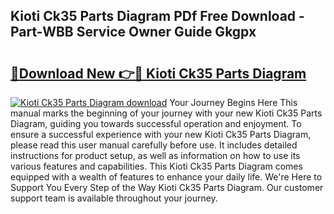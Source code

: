 ## Kioti Ck35 Parts Diagram PDf Free Download - Part-WBB Service Owner Guide Gkgpx

# <h2><a href="http://dfi6h2.blite.top/?on=Kioti+Ck35+Parts+Diagram">🔗Download New 👉🔴 Kioti Ck35 Parts Diagram</a></h2>

[![Kioti Ck35 Parts Diagram download](https://i.imgur.com/lujVjoI.png)](http://dfi6h2.blite.top/?on=Kioti+Ck35+Parts+Diagram)
Your Journey Begins Here This manual marks the beginning of your journey with your new Kioti Ck35 Parts Diagram, guiding you towards successful operation and enjoyment. To ensure a successful experience with your new Kioti Ck35 Parts Diagram, please read this user manual carefully before use. It includes detailed instructions for product setup, as well as information on how to use its various features and capabilities. This Kioti Ck35 Parts Diagram comes equipped with a wealth of features to enhance your daily life. We're Here to Support You Every Step of the Way Kioti Ck35 Parts Diagram. Our customer support team is available throughout your journey.
